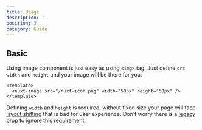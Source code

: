 ```yaml
---
title: Usage
description: ''
position: 3
category: Guide
---
```


## Basic

Using image component is just easy as using `<img>` tag. Just define `src`, `width` and `height` and your image will be there for you.

<code-group>
  <code-block label="index.vue" active>

  ```vue{}[index.vue]
  <template>
    <nuxt-image src="/nuxt-icon.png" width="50px" height="50px" />
  </template>
  ```

  </code-block>
  <code-block label="Preview">

  <div class="text-center p-4 bg-gray-800 rounded-b-md">
    <nuxt-image src="/nuxt-icon.png" width="50px" height="50px" />
  </div>

  </code-block>
</code-group>

Defining `width` and `height` is required, without fixed size your page will face [layout shifting](https://web.dev/cls/) that is bad for user experience. Don't worry there is a [legacy](/nuxt-image#legacy) prop to ignore this requirement.  